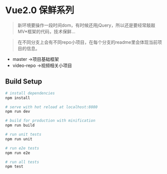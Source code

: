 # Vue2.0 保鲜系列

> 新环境要操作一段时间dom，有时候还用jQuery，所以还是要经常敲敲MV*框架的代码，技术保鲜...

> 在不同分支上会有不同repo小项目，在每个分支的readme里会体现当前项目的信息。

- master ->项目基础框架
- video-repo ->视频相关小项目

## Build Setup

``` bash
# install dependencies
npm install

# serve with hot reload at localhost:8080
npm run dev

# build for production with minification
npm run build

# run unit tests
npm run unit

# run e2e tests
npm run e2e

# run all tests
npm test
```
